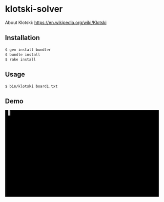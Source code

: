 # klotski-solver

About Klotski: https://en.wikipedia.org/wiki/Klotski

## Installation

    $ gem install bundler
    $ bundle install
    $ rake install

## Usage

    $ bin/klotski board1.txt

## Demo

<img src="demo.gif" width="600px">
